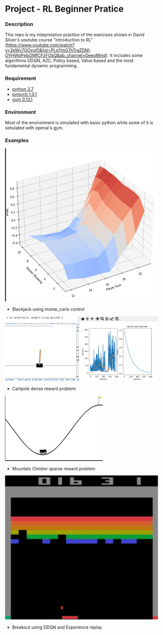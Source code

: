 # Project - RL Beginner Pratice

### Description
This repo is my intepretation practice of the exercises shown in David Silver's youtube course "Introduction to RL" (https://www.youtube.com/watch?v=2pWv7GOvuf0&list=PLqYmG7hTraZDM-OYHWgPebj2MfCFzFObQ&ab_channel=DeepMind). 
It includes some algorithms DDQN, A2C, Policy based, Value based and the most fundamental dynamic programming.

### Requirement
* [python 3.7](https://www.python.org) 
* [pytorch 1.0.1](https://pytorch.org/)
* [gym 0.13.1](https://github.com/openai/gym)

### Environment

Most of the environment is simulated with basic python while some of it is simulated with openai's gym.

### Examples 
![blackjack](pictures/monte_carlo_control.png)
* Blackjack using monte_carlo control

![dense reward](pictures/cartpole.png)
* Cartpole dense reward problem

![sparse reward](pictures/mountain.png)
* Mountain Climber sparse reward problem

![breakout](pictures/breakoutDDQN.png)
* Breakout using DDQN and Experience replay
